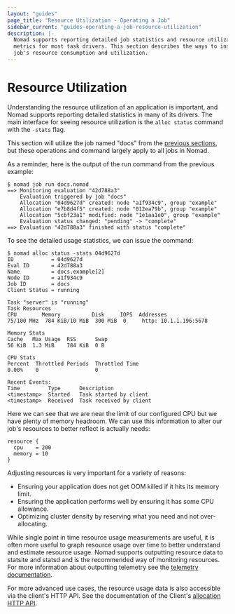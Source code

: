 ```yaml
---
layout: "guides"
page_title: "Resource Utilization - Operating a Job"
sidebar_current: "guides-operating-a-job-resource-utilization"
description: |-
  Nomad supports reporting detailed job statistics and resource utilization
  metrics for most task drivers. This section describes the ways to inspect a
  job's resource consumption and utilization.
---
```


# Resource Utilization

Understanding the resource utilization of an application is important, and Nomad
supports reporting detailed statistics in many of its drivers. The main
interface for seeing resource utilization is the `alloc status` command with the
`-stats` flag.

This section will utilize the job named "docs" from the [previous
sections](/guides/operating-a-job/submitting-jobs.html), but these operations
and command largely apply to all jobs in Nomad.

As a reminder, here is the output of the run command from the previous example:

```text
$ nomad job run docs.nomad
==> Monitoring evaluation "42d788a3"
    Evaluation triggered by job "docs"
    Allocation "04d9627d" created: node "a1f934c9", group "example"
    Allocation "e7b8d4f5" created: node "012ea79b", group "example"
    Allocation "5cbf23a1" modified: node "1e1aa1e0", group "example"
    Evaluation status changed: "pending" -> "complete"
==> Evaluation "42d788a3" finished with status "complete"
```

To see the detailed usage statistics, we can issue the command:

```shell
$ nomad alloc status -stats 04d9627d
ID            = 04d9627d
Eval ID       = 42d788a3
Name          = docs.example[2]
Node ID       = a1f934c9
Job ID        = docs
Client Status = running

Task "server" is "running"
Task Resources
CPU        Memory          Disk     IOPS  Addresses
75/100 MHz  784 KiB/10 MiB  300 MiB  0     http: 10.1.1.196:5678

Memory Stats
Cache   Max Usage  RSS      Swap
56 KiB  1.3 MiB    784 KiB  0 B

CPU Stats
Percent  Throttled Periods  Throttled Time
0.00%    0                  0

Recent Events:
Time         Type      Description
<timestamp>  Started   Task started by client
<timestamp>  Received  Task received by client
```

Here we can see that we are near the limit of our configured CPU but we have
plenty of memory headroom. We can use this information to alter our job's
resources to better reflect is actually needs:

```hcl
resource {
  cpu    = 200
  memory = 10
}
```

Adjusting resources is very important for a variety of reasons:

* Ensuring your application does not get OOM killed if it hits its memory limit.
* Ensuring the application performs well by ensuring it has some CPU allowance.
* Optimizing cluster density by reserving what you need and not over-allocating.

While single point in time resource usage measurements are useful, it is often
more useful to graph resource usage over time to better understand and estimate
resource usage. Nomad supports outputting resource data to statsite and statsd
and is the recommended way of monitoring resources. For more information about
outputting telemetry see the [telemetry
documentation](/docs/agent/telemetry.html).

For more advanced use cases, the resource usage data is also accessible via the
client's HTTP API. See the documentation of the Client's [allocation HTTP
API](/api/client.html).
